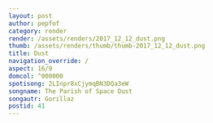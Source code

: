 ```yaml
---
layout: post
author: pepfof
category: render
render: /assets/renders/2017_12_12_dust.png
thumb: /assets/renders/thumb/thumb-2017_12_12_dust.png
title: Dust
navigation_override: /
aspect: 16/9
domcol: ^000000
spotisong: 2LInpr8xCjymqBN3DQa3eW
songname: The Parish of Space Dust
songautr: Gorillaz
postid: 41
---
```


<!--USER BEGIN 1-->

<!--USER END 1-->

<!--more-->
<!--USER BEGIN 2-->

<!--USER END 2-->


